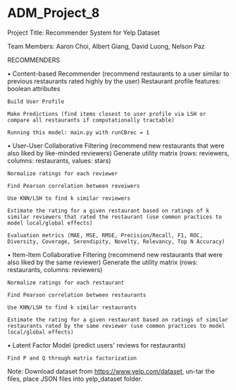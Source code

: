 # ADM_Project_8
 
Project Title: Recommender System for Yelp Dataset

Team Members: Aaron Choi, Albert Giang, David Luong, Nelson Paz

RECOMMENDERS

•	Content-based Recommender (recommend restaurants to a user similar to previous restaurants rated highly by the user)
    Restaurant profile features: boolean attributes
    
    Build User Profile
    
    Make Predictions (find items closest to user profile via LSH or compare all restaurants if computationally tractable)
    
    Running this model: main.py with runCBrec = 1
    
    
•	User-User Collaborative Filtering (recommend new restaurants that were also liked by like-minded reviewers)
    Generate utility matrix (rows: reviewers, columns: restaurants, values: stars)
    
    Normalize ratings for each reviewer
    
    Find Pearson correlation between reveiwers
    
    Use KNN/LSH to find k similar reviewers
    
    Estimate the rating for a given restaurant based on ratings of k similar reviewers that rated the restaurant (use common practices to model local/global effects)
    
    Evaluation metrics (MAE, MSE, RMSE, Precision/Recall, F1, ROC, Diversity, Coverage, Serendipity, Novelty, Relevancy, Top N Accuracy)
    
•	Item-Item Collaborative Filtering (recommend new restaurants that were also liked by the same reviewer)
    Generate the utility matrix (rows: restaurants, columns: reviewers)
    
    Normalize ratings for each restaurant
    
    Find Pearson correlation between restaurants
    
    Use KNN/LSH to find k similar restaurants 
    
    Estimate the rating for a given restaurant based on ratings of similar restaurants rated by the same reviewer (use common practices to model local/global effects)

•	Latent Factor Model (predict users' reviews for restaurants)

    Find P and Q through matrix factorization

Note: Download dataset from https://www.yelp.com/dataset, un-tar the files, place JSON files into yelp_dataset folder.
